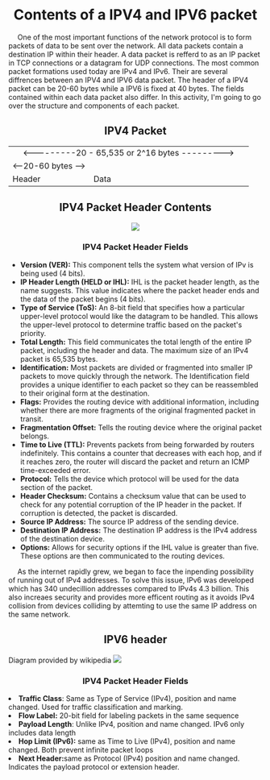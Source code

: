 <h1 align = "center">Contents of a IPV4 and IPV6 packet</h1>
<p>&emsp;
One of the most important functions of the network protocol is to form packets of data to be sent over the network. All data packets contain a destination IP within their header. A data packet is refferd to as an IP packet in TCP connections or a datagram for UDP connections. The most common packet formations used today are IPv4 and IPv6. Their are several diffrences between an IPV4 and IPV6 data packet. The header of a IPV4 packet can be 20-60 bytes while a IPV6 is fixed at 40 bytes. The fields contained within each data packet also differ. In this activity, I'm going to go over the structure and components of each packet.
</p>

<h2 align="center">IPV4 Packet</h2>
<table align= "center"  >
  <tr ><td colspan = "2" align="center"> <---------20 - 65,535 or 2^16 bytes ---------></td></tr>
  <tr><td colspan = "1"> <--20-60 bytes --></td></tr>
  <tr ><td >Header</td><td width = "300px" >Data</td></tr>
</table>

<h2 align="center">IPV4 Packet Header Contents</h2>
<p align="center">
<img  src = "https://imgs.search.brave.com/shQuGTnETGn-LzECs5kBfFvGd0Bwy4CMARAUWa24GYo/rs:fit:500:0:0:0/g:ce/aHR0cHM6Ly93d3cu/aXB4by5jb20vYXBw/L3VwbG9hZHMvMjAy/Mi8wOC9JUHY0LXBh/Y2tldC1oZWFkZXIu/cG5n">
</p>
<h3 align="center">IPV4 Packet Header Fields</h2>
<ul>
  <li><b>Version (VER):</b> This component tells the system what version of IPv is being used (4 bits).</li>
  <li><b>IP Header Length (HELD or IHL):</b> IHL is the packet header length, as the name suggests. This value indicates where the packet header ends and the data of the packet begins (4 bits).</li>
  <li><b>Type of Service (ToS):</b> An 8-bit field that specifies how a particular upper-level protocol would like the datagram to be handled. This allows the upper-level protocol to determine traffic based on the packet's priority.</li>
  <li><b>Total Length:</b> This field communicates the total length of the entire IP packet, including the header and data. The maximum size of an IPv4 packet is 65,535 bytes.</li>
  <li><b>Identification:</b> Most packets are divided or fragmented into smaller IP packets to move quickly through the network. The Identification field provides a unique identifier to each packet so they can be reassembled to their original form at the destination.</li>
  <li><b>Flags:</b> Provides the routing device with additional information, including whether there are more fragments of the original fragmented packet in transit.</li>
  <li><b>Fragmentation Offset:</b> Tells the routing device where the original packet belongs.</li>
  <li><b>Time to Live (TTL):</b> Prevents packets from being forwarded by routers indefinitely. This contains a counter that decreases with each hop, and if it reaches zero, the router will discard the packet and return an ICMP time-exceeded error.</li>
  <li><b>Protocol:</b> Tells the device which protocol will be used for the data section of the packet.</li>
  <li><b>Header Checksum:</b> Contains a checksum value that can be used to check for any potential corruption of the IP header in the packet. If corruption is detected, the packet is discarded.</li>
  <li><b>Source IP Address:</b> The source IP address of the sending device.</li>
  <li><b>Destination IP Address:</b> The destination IP address is the IPv4 address of the destination device.</li>
  <li><b>Options:</b> Allows for security options if the IHL value is greater than five. These options are then communicated to the routing devices.</li>
</ul>
<p>&emsp;
  As the internet rapidly grew, we began to face the inpending possibility of running out of IPv4 addresses. To solve this issue, IPv6 was developed which has 340 undecillion addresses compared to IPv4s 4.3 billion. This also increaes security and provides more efficent routing as it avoids IPv4 collision from devices colliding by attemting to use the same IP address on the same network. 
</p>
<h2 align = "center">IPV6 header</h2>
<p allign = "center">Diagram provided by wikipedia </b>
<img src = "[coursera/Google Cybersecurity Professional Certificate/Connect and Protect: Networks and Network Security/notes-diagrams/IPv6wiki.PNG](https://github.com/BradRoff/write-up/blob/main/coursera/Google%20Cybersecurity%20Professional%20Certificate/Connect%20and%20Protect:%20Networks%20and%20Network%20Security/notes-diagrams/IPv6wiki.PNG?raw=true)">
  </p>
<h3 align="center">IPV4 Packet Header Fields</h2>
<li><b>Traffic Class</b>: Same as Type of Service (IPv4), position and name changed. Used for traffic classification and marking.</li>
<li><b>Flow Label:</b> 20-bit field for labeling packets in the same sequence</li>
<li><b>Payload Length</b>: Unlike IPv4, position and name changed. IPv6 only includes data length</li>
<li><b>Hop Limit (IPv6):</b> same as Time to Live (IPv4), position and name changed. Both prevent infinite packet loops</li>
<li><b>Next Header:</b>same as Protocol (IPv4)  position and name changed. Indicates the payload protocol or extension header.</li>


